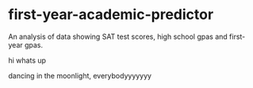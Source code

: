 # first-year-academic-predictor
An analysis of data showing SAT test scores, high school gpas and first-year gpas.




hi whats up

dancing in the moonlight, everybodyyyyyyy

